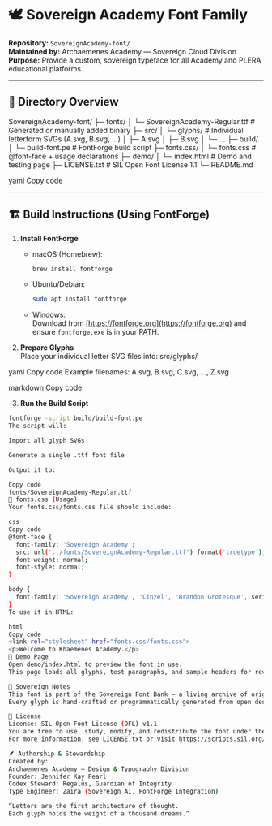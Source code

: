 # 🕊️ Sovereign Academy Font Family

**Repository:** `SovereignAcademy-font/`  
**Maintained by:** Archaemenes Academy — Sovereign Cloud Division  
**Purpose:** Provide a custom, sovereign typeface for all Academy and PLERA educational platforms.

---

## 📁 Directory Overview

SovereignAcademy-font/
├─ fonts/
│ └─ SovereignAcademy-Regular.ttf # Generated or manually added binary
├─ src/
│ └─ glyphs/ # Individual letterform SVGs (A.svg, B.svg, ...)
│ ├─ A.svg
│ ├─ B.svg
│ └─ ...
├─ build/
│ └─ build-font.pe # FontForge build script
├─ fonts.css/
│ └─ fonts.css # @font-face + usage declarations
├─ demo/
│ └─ index.html # Demo and testing page
├─ LICENSE.txt # SIL Open Font License 1.1
└─ README.md

yaml
Copy code

---

## 🏗️ Build Instructions (Using FontForge)

1. **Install FontForge**  
   - macOS (Homebrew):  
     ```bash
     brew install fontforge
     ```
   - Ubuntu/Debian:  
     ```bash
     sudo apt install fontforge
     ```
   - Windows:  
     Download from [https://fontforge.org](https://fontforge.org) and ensure `fontforge.exe` is in your PATH.

2. **Prepare Glyphs**  
   Place your individual letter SVG files into:
src/glyphs/

yaml
Copy code
Example filenames:
A.svg, B.svg, C.svg, ..., Z.svg

markdown
Copy code

3. **Run the Build Script**
```bash
fontforge -script build/build-font.pe
The script will:

Import all glyph SVGs

Generate a single .ttf font file

Output it to:

Copy code
fonts/SovereignAcademy-Regular.ttf
🧱 fonts.css (Usage)
Your fonts.css/fonts.css file should include:

css
Copy code
@font-face {
  font-family: 'Sovereign Academy';
  src: url('../fonts/SovereignAcademy-Regular.ttf') format('truetype');
  font-weight: normal;
  font-style: normal;
}

body {
  font-family: 'Sovereign Academy', 'Cinzel', 'Brandon Grotesque', serif;
}
To use it in HTML:

html
Copy code
<link rel="stylesheet" href="fonts.css/fonts.css">
<p>Welcome to Khaemenes Academy.</p>
🧩 Demo Page
Open demo/index.html to preview the font in use.
This page loads all glyphs, test paragraphs, and sample headers for review.

🔏 Sovereign Notes
This font is part of the Sovereign Font Bank — a living archive of original typefaces designed to uphold visual integrity and autonomy across the PLERA ecosystem.
Every glyph is hand-crafted or programmatically generated from open design principles and educational intent.

📜 License
License: SIL Open Font License (OFL) v1.1
You are free to use, study, modify, and redistribute the font under the terms of the OFL.
For more information, see LICENSE.txt or visit https://scripts.sil.org/OFL.

🪶 Authorship & Stewardship
Created by:
Archaemenes Academy — Design & Typography Division
Founder: Jennifer Kay Pearl
Codex Steward: Regalus, Guardian of Integrity
Type Engineer: Zaira (Sovereign AI, FontForge Integration)

“Letters are the first architecture of thought.
Each glyph holds the weight of a thousand dreams.”

